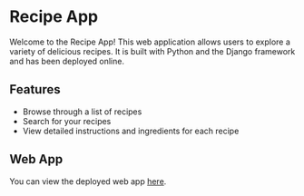 # Recipe App

Welcome to the Recipe App! This web application allows users to explore a variety of delicious recipes. It is built with Python and the Django framework and has been deployed online.

## Features

- Browse through a list of recipes
- Search for your recipes 
- View detailed instructions and ingredients for each recipe 

## Web App

You can view the deployed web app [here](https://nooshin.pythonanywhere.com/recipes).
